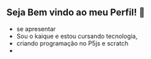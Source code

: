 ## Seja Bem vindo ao meu Perfil! 👋
* se apresentar
* Sou o kaique e estou cursando tecnologia, 
* criando programação no P5js e scratch
* 
<!--
**KaiqueFZ/KaiqueFZ** is a ✨ _special_ ✨ repository because its `README.md` (this file) appears on your GitHub profile.

Here are some ideas to get you started:

- 🔭 I’m currently working on ...
- 🌱 I’m currently learning ...
- 👯 I’m looking to collaborate on ...
- 🤔 I’m looking for help with ...
- 💬 Ask me about ...
- 📫 How to reach me: ...
- 😄 Pronouns: ...
- ⚡ Fun fact: ...
-->
